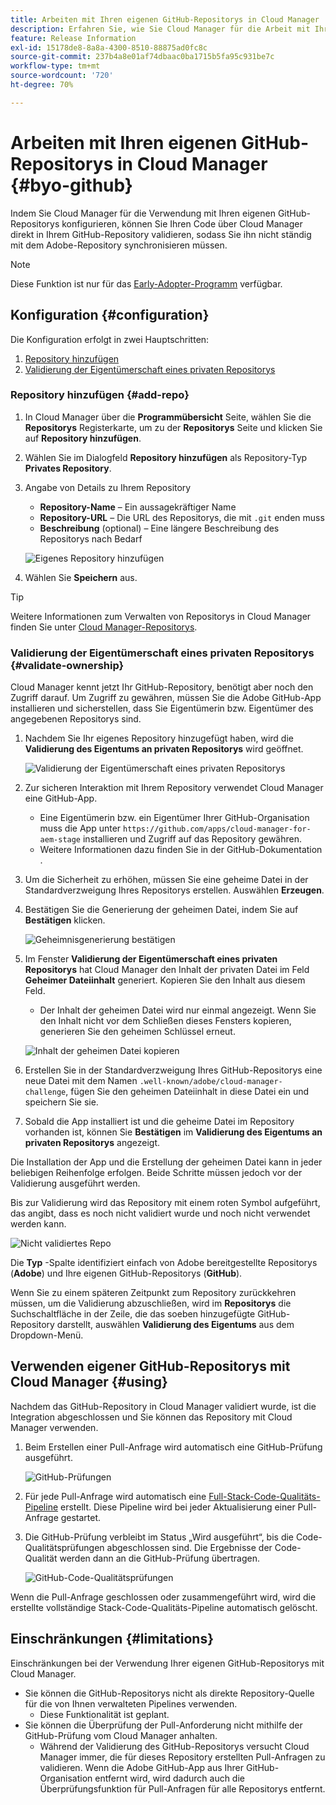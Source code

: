 ```yaml
---
title: Arbeiten mit Ihren eigenen GitHub-Repositorys in Cloud Manager
description: Erfahren Sie, wie Sie Cloud Manager für die Arbeit mit Ihren eigenen GitHub-Repositorys einrichten.
feature: Release Information
exl-id: 15178de8-8a8a-4300-8510-88875ad0fc8c
source-git-commit: 237b4a8e01af74dbaac0ba1715b5fa95c931be7c
workflow-type: tm+mt
source-wordcount: '720'
ht-degree: 70%

---
```


# Arbeiten mit Ihren eigenen GitHub-Repositorys in Cloud Manager {#byo-github}

Indem Sie Cloud Manager für die Verwendung mit Ihren eigenen GitHub-Repositorys konfigurieren, können Sie Ihren Code über Cloud Manager direkt in Ihrem GitHub-Repository validieren, sodass Sie ihn nicht ständig mit dem Adobe-Repository synchronisieren müssen.

>[!NOTE]
>
>Diese Funktion ist nur für das [Early-Adopter-Programm](/help/implementing/cloud-manager/release-notes/current.md#early-adoption) verfügbar.

## Konfiguration {#configuration}

Die Konfiguration erfolgt in zwei Hauptschritten:

1. [Repository hinzufügen](#add-repo)
1. [Validierung der Eigentümerschaft eines privaten Repositorys](#validate-ownership)

### Repository hinzufügen {#add-repo}

1. In Cloud Manager über die **Programmübersicht** Seite, wählen Sie die **Repositorys** Registerkarte, um zu der **Repositorys** Seite und klicken Sie auf **Repository hinzufügen**.

1. Wählen Sie im Dialogfeld **Repository hinzufügen** als Repository-Typ **Privates Repository**.

1. Angabe von Details zu Ihrem Repository

   * **Repository-Name** – Ein aussagekräftiger Name
   * **Repository-URL** – Die URL des Repositorys, die mit `.git` enden muss
   * **Beschreibung** (optional) – Eine längere Beschreibung des Repositorys nach Bedarf

   ![Eigenes Repository hinzufügen](/help/implementing/cloud-manager/assets/repos/add-own-github.png)

1. Wählen Sie **Speichern** aus.

>[!TIP]
>
>Weitere Informationen zum Verwalten von Repositorys in Cloud Manager finden Sie unter [Cloud Manager-Repositorys](/help/implementing/cloud-manager/managing-code/cloud-manager-repositories.md).

### Validierung der Eigentümerschaft eines privaten Repositorys {#validate-ownership}

Cloud Manager kennt jetzt Ihr GitHub-Repository, benötigt aber noch den Zugriff darauf. Um Zugriff zu gewähren, müssen Sie die Adobe GitHub-App installieren und sicherstellen, dass Sie Eigentümerin bzw. Eigentümer des angegebenen Repositorys sind.

1. Nachdem Sie Ihr eigenes Repository hinzugefügt haben, wird die **Validierung des Eigentums an privaten Repositorys** wird geöffnet.

   ![Validierung der Eigentümerschaft eines privaten Repositorys](/help/implementing/cloud-manager/assets/repos/private-repo-validate.png)

1. Zur sicheren Interaktion mit Ihrem Repository verwendet Cloud Manager eine GitHub-App.
   * Eine Eigentümerin bzw. ein Eigentümer Ihrer GitHub-Organisation muss die App unter `https://github.com/apps/cloud-manager-for-aem-stage` installieren und Zugriff auf das Repository gewähren.
   * Weitere Informationen dazu finden Sie in der GitHub-Dokumentation .

1. Um die Sicherheit zu erhöhen, müssen Sie eine geheime Datei in der Standardverzweigung Ihres Repositorys erstellen. Auswählen **Erzeugen**.

1. Bestätigen Sie die Generierung der geheimen Datei, indem Sie auf **Bestätigen** klicken.

   ![Geheimnisgenerierung bestätigen](/help/implementing/cloud-manager/assets/repos/confirm-generation.png)

1. Im Fenster **Validierung der Eigentümerschaft eines privaten Repositorys** hat Cloud Manager den Inhalt der privaten Datei im Feld **Geheimer Dateiinhalt** generiert. Kopieren Sie den Inhalt aus diesem Feld.

   * Der Inhalt der geheimen Datei wird nur einmal angezeigt. Wenn Sie den Inhalt nicht vor dem Schließen dieses Fensters kopieren, generieren Sie den geheimen Schlüssel erneut.

   ![Inhalt der geheimen Datei kopieren](/help/implementing/cloud-manager/assets/repos/new-secret.png)

1. Erstellen Sie in der Standardverzweigung Ihres GitHub-Repositorys eine neue Datei mit dem Namen `.well-known/adobe/cloud-manager-challenge`, fügen Sie den geheimen Dateiinhalt in diese Datei ein und speichern Sie sie.

1. Sobald die App installiert ist und die geheime Datei im Repository vorhanden ist, können Sie **Bestätigen** im **Validierung des Eigentums an privaten Repositorys** angezeigt.

Die Installation der App und die Erstellung der geheimen Datei kann in jeder beliebigen Reihenfolge erfolgen. Beide Schritte müssen jedoch vor der Validierung ausgeführt werden.

Bis zur Validierung wird das Repository mit einem roten Symbol aufgeführt, das angibt, dass es noch nicht validiert wurde und noch nicht verwendet werden kann.

![Nicht validiertes Repo](/help/implementing/cloud-manager/assets/repos/unvalidated-repo.png)

Die **Typ** -Spalte identifiziert einfach von Adobe bereitgestellte Repositorys (**Adobe**) und Ihre eigenen GitHub-Repositorys (**GitHub**).

Wenn Sie zu einem späteren Zeitpunkt zum Repository zurückkehren müssen, um die Validierung abzuschließen, wird im **Repositorys** die Suchschaltfläche in der Zeile, die das soeben hinzugefügte GitHub-Repository darstellt, auswählen **Validierung des Eigentums** aus dem Dropdown-Menü.

## Verwenden eigener GitHub-Repositorys mit Cloud Manager {#using}

Nachdem das GitHub-Repository in Cloud Manager validiert wurde, ist die Integration abgeschlossen und Sie können das Repository mit Cloud Manager verwenden.

1. Beim Erstellen einer Pull-Anfrage wird automatisch eine GitHub-Prüfung ausgeführt.

   ![GitHub-Prüfungen](/help/implementing/cloud-manager/assets/repos/github-checks.png)

1. Für jede Pull-Anfrage wird automatisch eine [Full-Stack-Code-Qualitäts-Pipeline](/help/implementing/cloud-manager/configuring-pipelines/introduction-ci-cd-pipelines.md) erstellt. Diese Pipeline wird bei jeder Aktualisierung einer Pull-Anfrage gestartet.

1. Die GitHub-Prüfung verbleibt im Status „Wird ausgeführt“, bis die Code-Qualitätsprüfungen abgeschlossen sind. Die Ergebnisse der Code-Qualität werden dann an die GitHub-Prüfung übertragen.

   ![GitHub-Code-Qualitätsprüfungen](/help/implementing/cloud-manager/assets/repos/github-code-quality.png)

Wenn die Pull-Anfrage geschlossen oder zusammengeführt wird, wird die erstellte vollständige Stack-Code-Qualitäts-Pipeline automatisch gelöscht.

## Einschränkungen {#limitations}

Einschränkungen bei der Verwendung Ihrer eigenen GitHub-Repositorys mit Cloud Manager.

* Sie können die GitHub-Repositorys nicht als direkte Repository-Quelle für die von Ihnen verwalteten Pipelines verwenden.
   * Diese Funktionalität ist geplant.
* Sie können die Überprüfung der Pull-Anforderung nicht mithilfe der GitHub-Prüfung vom Cloud Manager anhalten.
   * Während der Validierung des GitHub-Repositorys versucht Cloud Manager immer, die für dieses Repository erstellten Pull-Anfragen zu validieren.
Wenn die Adobe GitHub-App aus Ihrer GitHub-Organisation entfernt wird, wird dadurch auch die Überprüfungsfunktion für Pull-Anfragen für alle Repositorys entfernt.

